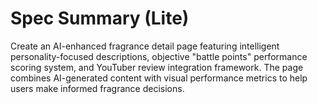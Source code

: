 # Spec Summary (Lite)

Create an AI-enhanced fragrance detail page featuring intelligent personality-focused descriptions, objective "battle points" performance scoring system, and YouTuber review integration framework. The page combines AI-generated content with visual performance metrics to help users make informed fragrance decisions.